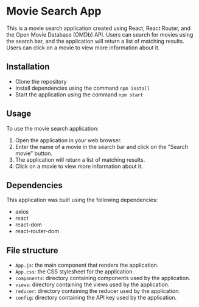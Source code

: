 # Movie Search App

This is a movie search application created using React, React Router, and the Open Movie Database (OMDb) API. Users can search for movies using the search bar, and the application will return a list of matching results. Users can click on a movie to view more information about it.

## Installation

- Clone the repository
- Install dependencies using the command `npm install`
- Start the application using the command `npm start`

## Usage

To use the movie search application:

1. Open the application in your web browser.
2. Enter the name of a movie in the search bar and click on the "Search movie" button.
3. The application will return a list of matching results.
4. Click on a movie to view more information about it.

## Dependencies

This application was built using the following dependencies:

- axios
- react
- react-dom
- react-router-dom

## File structure

- `App.js`: the main component that renders the application.
- `App.css`: the CSS stylesheet for the application.
- `components`: directory containing components used by the application.
- `views`: directory containing the views used by the application.
- `reducer`: directory containing the reducer used by the application.
- `config`: directory containing the API key used by the application.
